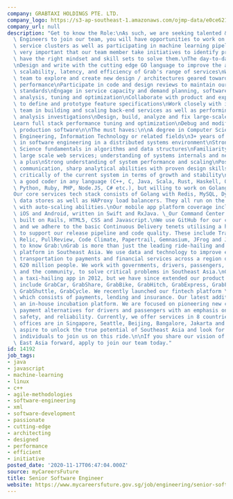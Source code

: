 ```yaml
---
company: GRABTAXI HOLDINGS PTE. LTD.
company_logo: https://s3-ap-southeast-1.amazonaws.com/ojmp-data/e0ce6217f41d15293ce91aad523de3be/grabtaxi-holdings.png
company_url: null
description: "Get to know the Role:\nAs such, we are seeking talented & passionate\
  \ Engineers to join our team, you will have opportunities to work on multiple backend\
  \ service clusters as well as participating in machine learning pipelines. It is\
  \ very important that our team member take initiatives to identify problems, and\
  \ have the right mindset and skill sets to solve them.\nThe day-to-day activities:\n\
  \nDesign and write with the cutting edge GO language to improve the availability,\
  \ scalability, latency, and efficiency of Grab's range of services\nWork with engineering\
  \ team to explore and create new design / architectures geared towards scale and\
  \ performance\nParticipate in code and design reviews to maintain our high development\
  \ standards\nEngage in service capacity and demand planning, software performance\
  \ analysis, tuning and optimization\nCollaborate with product and experience teams\
  \ to define and prototype feature specifications\nWork closely with infrastructure\
  \ team in building and scaling back-end services as well as performing root cause\
  \ analysis investigations\nDesign, build, analyze and fix large-scale systems\n\
  Learn full stack performance tuning and optimization\nDebug and modify complex,\
  \ production software\n\nThe must haves:\n\nA degree in Computer Science, Software\
  \ Engineering, Information Technology or related fields\n3+ years of experience\
  \ in software engineering in a distributed systems environment\nStrong Computer\
  \ Science fundamentals in algorithms and data structures\nFamiliarity with running\
  \ large scale web services; understanding of systems internals and networking are\
  \ a plus\nStrong understanding of system performance and scaling\nPossess excellent\
  \ communication, sharp analytical abilities with proven design skills, able to think\
  \ critically of the current system in terms of growth and stability\nYou can be\
  \ a good coder in any language (C++, C, Java, Scala, Rust, Haskell, OCaml, Erlang,\
  \ Python, Ruby, PHP, Node.JS, C# etc.), but willing to work on Golang\n\nTech Stack\n\
  Our core services tech stack consists of Golang with Redis, MySQL, DynamoDB, Elasticsearch\
  \ data stores as well as HAProxy load balancers. They all run on the AWS cloud infrastructure\
  \ with auto-scaling abilities.\nOur mobile app platform coverage includes native\
  \ iOS and Android, written in Swift and RxJava. \_Our Command Center front-end is\
  \ built on Rails, HTML5, CSS and Javascript.\nWe use GitHub for our code repository\
  \ and we adhere to the basic Continuous Delivery tenets utilising a host of tools\
  \ to support our release pipeline and code quality. These include Travis CI, New\
  \ Relic, PullReview, Code Climate, Papertrail, Gemnasium, JFrog and Jenkins.\nGet\
  \ to know Grab:\nGrab is more than just the leading ride-hailing and mobile payments\
  \ platform in Southeast Asia. We use data and technology to improve everything from\
  \ transportation to payments and financial services across a region of more than\
  \ 620 million people. We work with governments, drivers, passengers, merchants,\
  \ and the community, to solve critical problems in Southeast Asia.\nGrab began as\
  \ a taxi-hailing app in 2012, but we have since extended our product platform to\
  \ include GrabCar, GrabShare, GrabBike, GrabHitch, GrabExpress, GrabFood, GrabCoach,\
  \ GrabShuttle, GrabCycle. We recently launched our fintech platform \u2013 GrabFinancial,\
  \ which consists of payments, lending and insurance. Our latest addition is GrabVentures,\
  \ an in-house incubation platform. We are focused on pioneering new commuting and\
  \ payment alternatives for drivers and passengers with an emphasis on convenience,\
  \ safety, and reliability. Currently, we offer services in 8 countries. Our R&D\
  \ offices are in Singapore, Seattle, Beijing, Bangalore, Jakarta and Vietnam. We\
  \ aspire to unlock the true potential of Southeast Asia and look for like-minded\
  \ individuals to join us on this ride.\n\nIf you share our vision of driving South\
  \ East Asia forward, apply to join our team today."
id: 14192
job_tags:
- java
- javascript
- machine-learning
- linux
- c++
- agile-methodologies
- software-engineering
- xml
- software-development
- passionate
- cutting-edge
- architecting
- designed
- performance
- efficient
- initiative
posted_date: '2020-11-17T06:47:04.000Z'
source: myCareersFuture
title: Senior Software Engineer
website: https://www.mycareersfuture.gov.sg/job/engineering/senior-software-engineer-grabtaxi-holdings-7996f2da64e98b7323e350638a43c2f9
---
```

